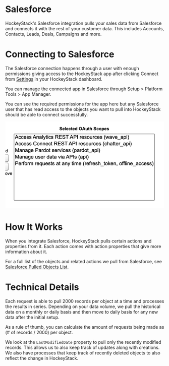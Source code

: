 # Salesforce

HockeyStack's Salesforce integration pulls your sales data from Salesforce and connects it with the rest of your customer data. This includes Accounts, Contacts, Leads, Deals, Campaigns and more.

# Connecting to Salesforce

The Salesforce connection happens through a user with enough permissions giving access to the HockeyStack app after clicking Connect from [Settings](https://hockeystack.com/dashboard/settings) in your HockeyStack dashboard.

You can manage the connected app in Salesforce through Setup > Platform Tools > App Manager.

You can see the required permissions for the app here but any Salesforce user that has read access to the objects you want to pull into HockeyStack should be able to connect successfully.

![Screenshot 2023-10-23 at 21.45.31.png](Salesforce%2034864cb1d9c1493c8c7c8cc4d97665c2/Screenshot_2023-10-23_at_21.45.31.png)

# How It Works

When you integrate Salesforce, HockeyStack pulls certain actions and properties from it. Each action comes with action properties that give more information about it.

For a full list of the objects and related actions we pull from Salesforce, see [Salesforce Pulled Objects List](Salesforce%2034864cb1d9c1493c8c7c8cc4d97665c2/Salesforce%20Pulled%20Objects%20List%20ec4c35fcae7242adb1f8f5be8dff18bd.md).

# Technical Details

Each request is able to pull 2000 records per object at a time and processes the results in series. Depending on your data volume, we pull the historical data on a monthly or daily basis and then move to daily basis for any new data after the initial setup.

As a rule of thumb, you can calculate the amount of requests being made as (# of records / 2000) per object.

We look at the `LastModifiedDate` property to pull only the recently modified records. This allows us to also keep track of updates along with creations. We also have processes that keep track of recently deleted objects to also reflect the change in HockeyStack.